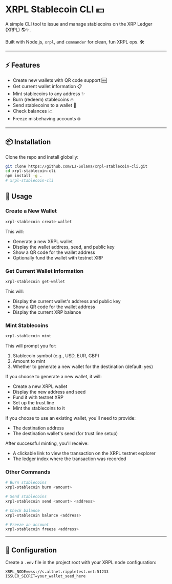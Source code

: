 # XRPL Stablecoin CLI 💵

A simple CLI tool to issue and manage stablecoins on the XRP Ledger (XRPL) 🌎✨.

Built with Node.js, `xrpl`, and `commander` for clean, fun XRPL ops. 🛠️

---

## ⚡ Features

- Create new wallets with QR code support 🆕
- Get current wallet information 📋
- Mint stablecoins to any address ✨
- Burn (redeem) stablecoins 🔥
- Send stablecoins to a wallet 🚚
- Check balances 📈
- Freeze misbehaving accounts ❄️

---

## 📦 Installation

Clone the repo and install globally:

```bash
git clone https://github.com/LJ-Solana/xrpl-stablecoin-cli.git
cd xrpl-stablecoin-cli
npm install -g .
# xrpl-stablecoin-cli

```

## 🚀 Usage

### Create a New Wallet
```bash
xrpl-stablecoin create-wallet
```
This will:
- Generate a new XRPL wallet
- Display the wallet address, seed, and public key
- Show a QR code for the wallet address
- Optionally fund the wallet with testnet XRP

### Get Current Wallet Information
```bash
xrpl-stablecoin get-wallet
```
This will:
- Display the current wallet's address and public key
- Show a QR code for the wallet address
- Display the current XRP balance

### Mint Stablecoins
```bash
xrpl-stablecoin mint
```
This will prompt you for:
1. Stablecoin symbol (e.g., USD, EUR, GBP)
2. Amount to mint
3. Whether to generate a new wallet for the destination (default: yes)

If you choose to generate a new wallet, it will:
- Create a new XRPL wallet
- Display the new address and seed
- Fund it with testnet XRP
- Set up the trust line
- Mint the stablecoins to it

If you choose to use an existing wallet, you'll need to provide:
- The destination address
- The destination wallet's seed (for trust line setup)

After successful minting, you'll receive:
- A clickable link to view the transaction on the XRPL testnet explorer
- The ledger index where the transaction was recorded

### Other Commands
```bash
# Burn stablecoins
xrpl-stablecoin burn <amount>

# Send stablecoins
xrpl-stablecoin send <amount> <address>

# Check balance
xrpl-stablecoin balance <address>

# Freeze an account
xrpl-stablecoin freeze <address>
```

---

## 🔧 Configuration

Create a `.env` file in the project root with your XRPL node configuration:

```env
XRPL_NODE=wss://s.altnet.rippletest.net:51233
ISSUER_SECRET=your_wallet_seed_here
```
